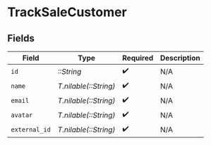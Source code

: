 # TrackSaleCustomer


## Fields

| Field                 | Type                  | Required              | Description           |
| --------------------- | --------------------- | --------------------- | --------------------- |
| `id`                  | *::String*            | :heavy_check_mark:    | N/A                   |
| `name`                | *T.nilable(::String)* | :heavy_check_mark:    | N/A                   |
| `email`               | *T.nilable(::String)* | :heavy_check_mark:    | N/A                   |
| `avatar`              | *T.nilable(::String)* | :heavy_check_mark:    | N/A                   |
| `external_id`         | *T.nilable(::String)* | :heavy_check_mark:    | N/A                   |